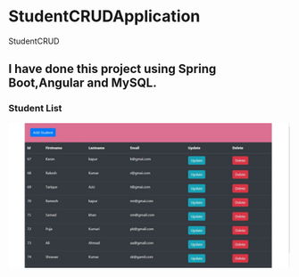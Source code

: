 # StudentCRUDApplication
StudentCRUD
<h2>I have done this project using Spring Boot,Angular and MySQL.</h2>
<h3>Student List</h3>
<img src="ScreenShort/StudentList.jpg">

